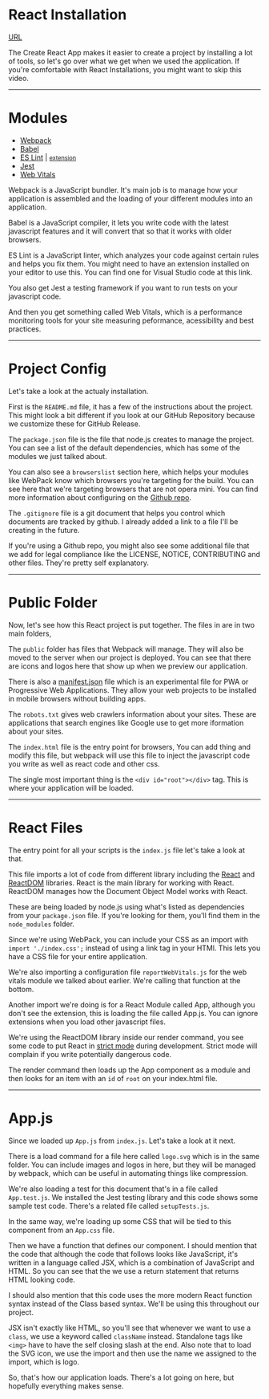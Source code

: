 <!-- .slide: data-state="layout-title" class="bg-dark"-->

# React Installation

<div class="slide-link"><a href="URL"><i class="fab fa-slideshare"></i> URL</a></div>

> >

The Create React App makes it easier to create a project by installing a lot of tools, so let's go over what we get when we used the application. If you're comfortable with React Installations, you might want to skip this video.

---
# Modules

- [Webpack](https://webpack.js.org/)
- [Babel](https://babeljs.io/)
- [ES Lint](https://eslint.org/) | <small>[extension](https://marketplace.visualstudio.com/items?itemName=dbaeumer.vscode-eslint)</small>
- [Jest](https://jestjs.io/)
- [Web Vitals](https://web.dev/)
> >

Webpack is a JavaScript bundler. It's main job is to manage how your application is assembled and the loading of your different modules into an application.

Babel is a JavaScript compiler, it lets you write code with the latest javascript features and it will convert that so that it works with older browsers.

ES Lint is a JavaScript linter, which analyzes your code against certain rules and helps you fix them. You might need to have an extension installed on your editor to use this. You can find one for Visual Studio code at this link.

You also get Jest a testing framework if you want to run tests on your javascript code.

And then you get something called Web Vitals, which is a performance monitoring tools for your site measuring peformance, acessibility and best practices.


---

<!-- .slide: data-state="layout-title" class="bg-dark" -->
# Project Config

> >

Let's take a look at the actualy installation.

First is the `README.md` file, it has a few of the instructions about the project. This might look a bit different if you look at our GitHub Repository because we customize these for GitHub Release.

The `package.json` file is the file that node.js creates to manage the project. You can see a list of the default dependencies, which has some of the modules we just talked about.

You can also see a `browserslist` section here, which helps your modules like WebPack know which browsers you're targeting for the build. You can see here that we're targeting browsers that are not opera mini. You can find more information about configuring on the [Github repo](https://github.com/browserslist/browserslist#readme).

The `.gitignore` file is a git document that helps you control which documents are tracked by github. I already added a link to a file I'll be creating in the future.

If you're using a Github repo, you might also see some additional file that we add for legal compliance like the LICENSE, NOTICE, CONTRIBUTING and other files. They're pretty self explanatory.


---

<!-- .slide: data-state="layout-title" class="bg-dark" -->
# Public Folder

> >

Now, let's see how this React project is put together. The files in are in two main folders,

The `public` folder has files that Webpack will manage. They will also be moved to the server when our project is deployed. You can see that there are icons and logos here that show up when we preview our application.

There is also a [manifest.json](https://developer.mozilla.org/en-US/docs/Web/Manifest) file which is an experimental file for PWA or Progressive Web Applications. They allow your web projects to be installed in mobile browsers without building apps.

The `robots.txt` gives web crawlers information about your sites. These are applications that search engines like Google use to get more iformation about your sites.

The `index.html` file is the entry point for browsers, You can add thing and modify this file, but webpack will use this file to inject the javascript code you write as well as react code and other css.

The single most important thing is the `<div id="root"></div>` tag. This is where your application will be loaded.

---

<!-- .slide: data-state="layout-title" class="bg-dark" -->
# React Files
 
> >

The entry point for all your scripts is the `index.js` file let's take a look at that.

This file imports a lot of code from different library including the [React](https://reactjs.org/docs/react-api.html) and [ReactDOM](https://reactjs.org/docs/react-dom.html) libraries. React is the main library for working with React. ReactDOM manages how the Document Object Model works with React.

These are being loaded by node.js using what's listed as dependencies from your `package.json` file. If you're looking for them, you'll find them in the `node_modules` folder.

Since we're using WebPack, you can include your CSS as an import with `import './index.css';` instead of using a link tag in your HTMl. This lets you have a CSS file for your entire application.

We're also importing a configuration file `reportWebVitals.js` for the web vitals module we talked about earlier. We're calling that function at the bottom.

Another import we're doing is for a React Module called App, although you don't see the extension, this is loading the file called App.js. You can ignore extensions when you load other javascript files.

We're using the ReactDOM library inside our render command, you see some code to put React in [strict mode](https://reactjs.org/docs/strict-mode.html) during development. Strict mode will complain if you write potentially dangerous code.

The render command then loads up the App component as a module and then looks for an item with an `id` of `root` on your index.html file.

---

# App.js

> >

Since we loaded up `App.js` from `index.js`. Let's take a look at it next.

There is a load command for a file here called `logo.svg` which is in the same folder. You can include images and logos in here, but they will be managed by webpack, which can be useful in automating things like compression.

We're also loading a test for this document that's in a file called `App.test.js`. We installed the Jest testing library and this code shows some sample test code. There's a related file called `setupTests.js`.

In the same way, we're loading up some CSS that will be tied to this component from an `App.css` file.

Then we have a function that defines our component. I should mention that the code that although the code that follows looks like JavaScript, it's written in a language called JSX, which is a combination of JavaScript and HTML. So you can see that the we use a return statement that returns HTML looking code.

I should also mention that this code uses the more modern React function syntax instead of the Class based syntax. We'll be using this throughout our project.

JSX isn't exactly like HTML, so you'll see that whenever we want to use a `class`, we use a keyword called `className` instead. Standalone tags like `<img>` have to have the self closing slash at the end. Also note that to load the SVG icon, we use the import and then use the name we assigned to the import, which is logo.

So, that's how our application loads. There's a lot going on here, but hopefully everything makes sense.